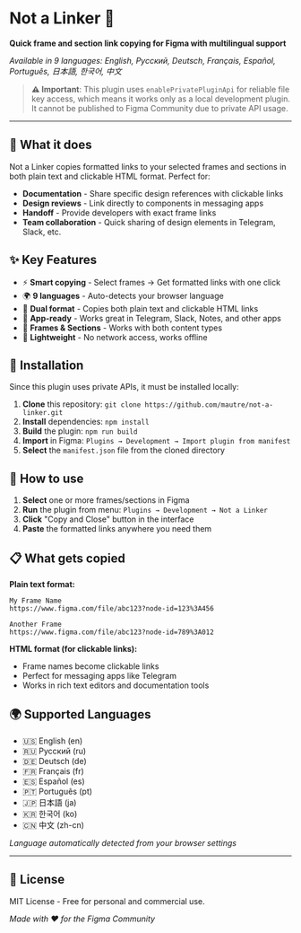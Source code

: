# Not a Linker 🔗

**Quick frame and section link copying for Figma with multilingual support**

*Available in 9 languages: English, Русский, Deutsch, Français, Español, Português, 日本語, 한국어, 中文*

> **⚠️ Important**: This plugin uses `enablePrivatePluginApi` for reliable file key access, which means it works only as a local development plugin. It cannot be published to Figma Community due to private API usage.

---

## 🎯 What it does

Not a Linker copies formatted links to your selected frames and sections in both plain text and clickable HTML format. Perfect for:
- **Documentation** - Share specific design references with clickable links
- **Design reviews** - Link directly to components in messaging apps
- **Handoff** - Provide developers with exact frame links
- **Team collaboration** - Quick sharing of design elements in Telegram, Slack, etc.

## ✨ Key Features

- ⚡ **Smart copying** - Select frames → Get formatted links with one click
- 🌍 **9 languages** - Auto-detects your browser language
- 🔗 **Dual format** - Copies both plain text and clickable HTML links
- 📱 **App-ready** - Works great in Telegram, Slack, Notes, and other apps
- 🎨 **Frames & Sections** - Works with both content types
- 🚀 **Lightweight** - No network access, works offline

## 🔧 Installation

Since this plugin uses private APIs, it must be installed locally:

1. **Clone** this repository: `git clone https://github.com/mautre/not-a-linker.git`
2. **Install** dependencies: `npm install`
3. **Build** the plugin: `npm run build`
4. **Import** in Figma: `Plugins → Development → Import plugin from manifest`
5. **Select** the `manifest.json` file from the cloned directory

## 🚀 How to use

1. **Select** one or more frames/sections in Figma
2. **Run** the plugin from menu: `Plugins → Development → Not a Linker`
3. **Click** "Copy and Close" button in the interface
4. **Paste** the formatted links anywhere you need them

## 📋 What gets copied

**Plain text format:**
```
My Frame Name
https://www.figma.com/file/abc123?node-id=123%3A456

Another Frame
https://www.figma.com/file/abc123?node-id=789%3A012
```

**HTML format (for clickable links):**
- Frame names become clickable links
- Perfect for messaging apps like Telegram
- Works in rich text editors and documentation tools

## 🌍 Supported Languages

- 🇺🇸 English (en)
- 🇷🇺 Русский (ru)
- 🇩🇪 Deutsch (de)
- 🇫🇷 Français (fr)
- 🇪🇸 Español (es)
- 🇵🇹 Português (pt)
- 🇯🇵 日本語 (ja)
- 🇰🇷 한국어 (ko)
- 🇨🇳 中文 (zh-cn)

*Language automatically detected from your browser settings*

---

## 📄 License

MIT License - Free for personal and commercial use.

*Made with ❤️ for the Figma Community* 